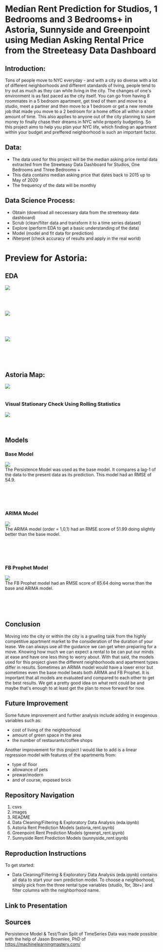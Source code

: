# Median Rent Prediction for Studios, 1 Bedrooms and 3 Bedrooms+ in Astoria, Sunnyside and Greenpoint using Median Asking Rental Price from the Streeteasy Data Dashboard 

## Introduction:

Tons of people move to NYC everyday - and with a city so diverse with a lot of different neighborhoods and different standards of living, people tend to try out as much as they can while living in the city. The changes of one's environment is as fast paced as the city itself. You can go from having 8 roommates in a 5 bedroom apartment, get tired of them and move to a studio, meet a partner and then move to a 1 bedroom or get a new remote job that made you move to a 2 bedroom for a home office all within a short amount of time. This also applies to anyone out of the city planning to save money to finally chase their dreams in NYC while properly budgeting. So this project aims to help you plan your NYC life, which finding an apartment within your budget and preffered neighborhood is such an important factor.

## Data:

- The data used for this project will be the median asking price rental data extracted from the Streeteasy Data Dashboard for Studios, One Bedrooms and Three Bedrooms +
- This data contains median asking price that dates back to 2015 up to May of 2020
- The frequency of the data will be monthly

## Data Science Process:

- Obtain (download all neccessary data from the streeteasy data dashboard)
- Scrub (clean/filter data and transform it to a time series dataset)
- Explore (perform EDA to get a basic understanding of the data)
- Model (model and fit data for prediction)
- iNterpret (check accuracy of results and apply in the real world)

# Preview for Astoria:

## EDA 

![](/images/studios.png)
<br />
<br />
<br />
<br />
<br />
![](/images/1br.png)
<br />
<br />
<br />
<br />
<br />
![](/images/3br.png)
<br />
<br />
<br />
<br />
<br />
## Astoria Map:
![](/images/astoria.png)
<br />
<br />

### Visual Stationary Check Using Rolling Statistics
![](/images/rollingstudio.png)
<br />
<br />
<br />
## Models
### Base Model
![](/images/base.png)
<br />
The Persistence Model was used as the base model. It compares a lag-1 of the data to the present data as its prediction. This model had an RMSE of 54.9.
<br />
<br />
<br />
<br />
<br />
### ARIMA Model
![](/images/arima.png)
<br />
The ARIMA model (order = 1,0,1) had an RMSE score of 51.99 doing slightly better than the base model. 
<br />
<br />
<br />
<br />
<br />
### FB Prophet Model
![](/images/fb.png)
<br />
The FB Prophet model had an RMSE score of 85.64 doing worse than the base and ARIMA model.
<br />
<br />
<br />
<br />
<br />

## Conclusion
Moving into the city or within the city is a grueling task from the highly competitive apartment market to the consideration of the duration of your lease. We can always use all the guidance we can get when preparing for a move. Knowing how much we can expect a rental to be can put our minds at ease and have one less thing to worry about. With that said, the models used for this project given the different neighborhoods and apartment types differ in results. Sometimes an ARIMA model would have a lower error but sometimes even the base model beats both ARIMA and FB Prophet. It is important that all models are evaluated and compared to each other to get the best results. We get a pretty good idea on what rent could be and maybe that's enough to at least get the plan to move forward for now.  
## Future Improvement
Some future improvement and further analysis include adding in exogenous variables such as:
- cost of living of the neighborhood 
- amount of green space in the area 
- the number of restaurants/coffee shops 

Another improvement for this project I would like to add is a linear regression model with features of the apartments from:
- type of floor
- allowance of pets
- prewar/modern
- and of course, exposed brick

## Repository Navigation
1. csvs
2. images
3. README
4. Data Cleaning/Filtering & Exploratory Data Analysis (eda.ipynb)
5. Astoria Rent Prediction Models (astoria_rent.ipynb)
6. Greenpoint Rent Prediction Models (greenpt_rent.ipynb)
7. Sunnyside Rent Prediction Models (sunnyside_rent.ipynb)

## Reproduction Instructions

To get started:
 - Data Cleaning/Filtering & Exploratory Data Analysis (eda.ipynb) contains all data to start your own prediction model. To choose a neighborhood, simply pick from the three rental type variables (studio, 1br, 3br+) and filter columns with the neighborhood name.

## Link to Presentation

## Sources
Persistence Model & Test/Train Split of TimeSeries Data was made possible with the help of Jason Brownlee, PhD of https://machinelearningmastery.com/
